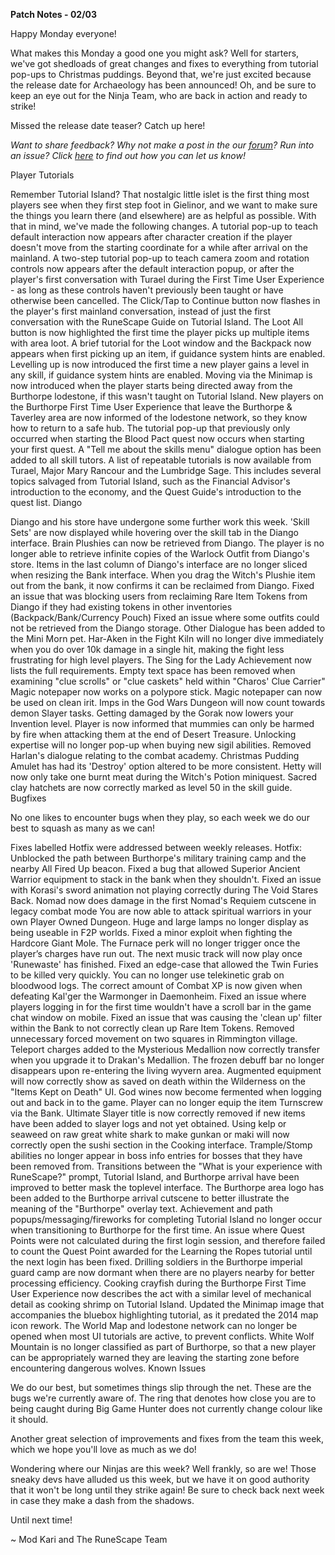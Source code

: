 __Patch Notes - 02/03__

Happy Monday everyone!

What makes this Monday a good one you might ask? Well for starters, we've got shedloads of great changes and fixes to everything from tutorial pop-ups to Christmas puddings. Beyond that, we're just excited because the release date for Archaeology has been announced! Oh, and be sure to keep an eye out for the Ninja Team, who are back in action and ready to strike!

Missed the release date teaser? Catch up here!

_Want to share feedback? Why not make a post in the our [forum](https://secure.runescape.com/m=forum/a=13/forums)? Run into an issue? Click [here](https://support.runescape.com/hc/en-gb/articles/360001355429-How-to-report-a-Bug-) to find out how you can let us know!_

Player Tutorials

Remember Tutorial Island? That nostalgic little islet is the first thing most players see when they first step foot in Gielinor, and we want to make sure the things you learn there (and elsewhere) are as helpful as possible. With that in mind, we've made the following changes.
A tutorial pop-up to teach default interaction now appears after character creation if the player doesn't move from the starting coordinate for a while after arrival on the mainland.
A two-step tutorial pop-up to teach camera zoom and rotation controls now appears after the default interaction popup, or after the player's first conversation with Turael during the First Time User Experience - as long as these controls haven't previously been taught or have otherwise been cancelled.
The Click/Tap to Continue button now flashes in the player's first mainland conversation, instead of just the first conversation with the RuneScape Guide on Tutorial Island.
The Loot All button is now highlighted the first time the player picks up multiple items with area loot.
A brief tutorial for the Loot window and the Backpack now appears when first picking up an item, if guidance system hints are enabled.
Levelling up is now introduced the first time a new player gains a level in any skill, if guidance system hints are enabled.
Moving via the Minimap is now introduced when the player starts being directed away from the Burthorpe lodestone, if this wasn't taught on Tutorial Island.
New players on the Burthorpe First Time User Experience that leave the Burthorpe & Taverley area are now informed of the lodestone network, so they know how to return to a safe hub.
The tutorial pop-up that previously only occurred when starting the Blood Pact quest now occurs when starting your first quest.
A "Tell me about the skills menu" dialogue option has been added to all skill tutors.
A list of repeatable tutorials is now available from Turael, Major Mary Rancour and the Lumbridge Sage. This includes several topics salvaged from Tutorial Island, such as the Financial Advisor's introduction to the economy, and the Quest Guide's introduction to the quest list.
Diango

Diango and his store have undergone some further work this week.
'Skill Sets' are now displayed while hovering over the skill tab in the Diango interface.
Brain Plushies can now be retrieved from Diango.
The player is no longer able to retrieve infinite copies of the Warlock Outfit from Diango's store.
Items in the last column of Diango's interface are no longer sliced when resizing the Bank interface.
When you drag the Witch's Plushie item out from the bank, it now confirms it can be reclaimed from Diango.
Fixed an issue that was blocking users from reclaiming Rare Item Tokens from Diango if they had existing tokens in other inventories (Backpack/Bank/Currency Pouch)
Fixed an issue where some outfits could not be retrieved from the Diango storage.
Other
Dialogue has been added to the Mini Morn pet.
Har-Aken in the Fight Kiln will no longer dive immediately when you do over 10k damage in a single hit, making the fight less frustrating for high level players.
The Sing for the Lady Achievement now lists the full requirements.
Empty text space has been removed when examining "clue scrolls" or "clue caskets" held within "Charos' Clue Carrier"
Magic notepaper now works on a polypore stick.
Magic notepaper can now be used on clean irit.
Imps in the God Wars Dungeon will now count towards demon Slayer tasks.
Getting damaged by the Gorak now lowers your Invention level.
Player is now informed that mummies can only be harmed by fire when attacking them at the end of Desert Treasure.
Unlocking expertise will no longer pop-up when buying new sigil abilities.
Removed Harlan's dialogue relating to the combat academy.
Christmas Pudding Amulet has had its 'Destroy' option altered to be more consistent.
Hetty will now only take one burnt meat during the Witch's Potion miniquest.
Sacred clay hatchets are now correctly marked as level 50 in the skill guide.
Bugfixes

No one likes to encounter bugs when they play, so each week we do our best to squash as many as we can!

Fixes labelled Hotfix were addressed between weekly releases.
Hotfix: Unblocked the path between Burthorpe's military training camp and the nearby All Fired Up beacon.
Fixed a bug that allowed Superior Ancient Warrior equipment to stack in the bank when they shouldn't.
Fixed an issue with Korasi's sword animation not playing correctly during The Void Stares Back.
Nomad now does damage in the first Nomad's Requiem cutscene in legacy combat mode
You are now able to attack spiritual warriors in your own Player Owned Dungeon.
Huge and large lamps no longer display as being useable in F2P worlds.
Fixed a minor exploit when fighting the Hardcore Giant Mole.
The Furnace perk will no longer trigger once the player’s charges have run out.
The next music track will now play once 'Runewaste' has finished.
Fixed an edge-case that allowed the Twin Furies to be killed very quickly.
You can no longer use telekinetic grab on bloodwood logs.
The correct amount of Combat XP is now given when defeating Kal'ger the Warmonger in Daemonheim.
Fixed an issue where players logging in for the first time wouldn't have a scroll bar in the game chat window on mobile.
Fixed an issue that was causing the 'clean up' filter within the Bank to not correctly clean up Rare Item Tokens.
Removed unnecessary forced movement on two squares in Rimmington village.
Teleport charges added to the Mysterious Medallion now correctly transfer when you upgrade it to Drakan's Medallion.
The frozen debuff bar no longer disappears upon re-entering the living wyvern area.
Augmented equipment will now correctly show as saved on death within the Wilderness on the "Items Kept on Death" UI.
God wines now become fermented when logging out and back in to the game.
Player can no longer equip the item Turnscrew via the Bank.
Ultimate Slayer title is now correctly removed if new items have been added to slayer logs and not yet obtained.
Using kelp or seaweed on raw great white shark to make gunkan or maki will now correctly open the sushi section in the Cooking interface.
Trample/Stomp abilities no longer appear in boss info entries for bosses that they have been removed from.
Transitions between the "What is your experience with RuneScape?" prompt, Tutorial Island, and Burthorpe arrival have been improved to better mask the toplevel interface.
The Burthorpe area logo has been added to the Burthorpe arrival cutscene to better illustrate the meaning of the "Burthorpe" overlay text.
Achievement and path popups/messaging/fireworks for completing Tutorial Island no longer occur when transitioning to Burthorpe for the first time.
An issue where Quest Points were not calculated during the first login session, and therefore failed to count the Quest Point awarded for the Learning the Ropes tutorial until the next login has been fixed.
Drilling soldiers in the Burthorpe imperial guard camp are now dormant when there are no players nearby for better processing efficiency.
Cooking crayfish during the Burthorpe First Time User Experience now describes the act with a similar level of mechanical detail as cooking shrimp on Tutorial Island.
Updated the Minimap image that accompanies the bluebox highlighting tutorial, as it predated the 2014 map icon rework.
The World Map and lodestone network can no longer be opened when most UI tutorials are active, to prevent conflicts.
White Wolf Mountain is no longer classified as part of Burthorpe, so that a new player can be appropriately warned they are leaving the starting zone before encountering dangerous wolves.
Known Issues

We do our best, but sometimes things slip through the net. These are the bugs we're currently aware of.
The ring that denotes how close you are to being caught during Big Game Hunter does not currently change colour like it should.

Another great selection of improvements and fixes from the team this week, which we hope you'll love as much as we do!

Wondering where our Ninjas are this week? Well frankly, so are we! Those sneaky devs have alluded us this week, but we have it on good authority that it won't be long until they strike again! Be sure to check back next week in case they make a dash from the shadows.

Until next time!

~ Mod Kari and The RuneScape Team
